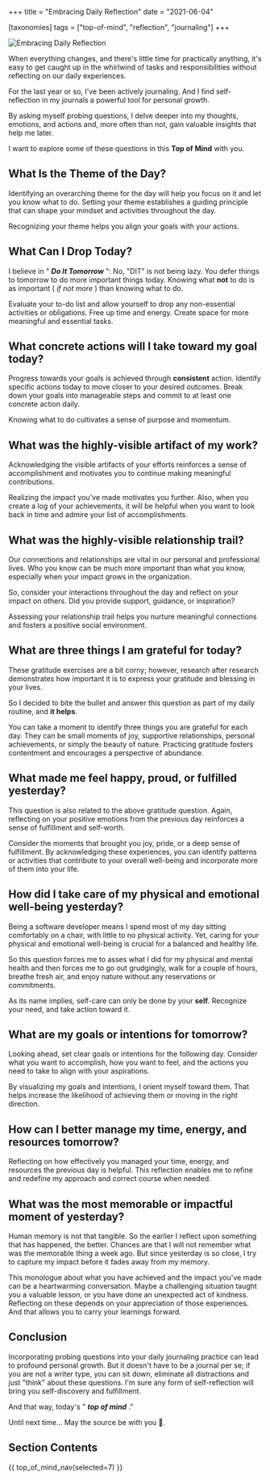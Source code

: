 +++
title = "Embracing Daily Reflection"
date = "2021-06-04"

[taxonomies]
tags = ["top-of-mind", "reflection", "journaling"]
+++

![Embracing Daily Reflection](/images/size/w1200/2024/03/Volkan_Ozcelik_By_asking_myself_probing_questions_I_delve_deepe_e8494425-f36a-4e0d-b320-64efce011b35.png)

When everything changes, and there's little time for practically anything, it's
easy to get caught up in the whirlwind of tasks and responsibilities without
reflecting on our daily experiences.

For the last year or so, I've been actively journaling. And I find
self-reflection in my journals a powerful tool for personal growth.

By asking myself probing questions, I delve deeper into my thoughts, emotions,
and actions and, more often than not, gain valuable insights that help me later.

I want to explore some of these questions in this **Top of Mind** with you.

## What Is the Theme of the Day?

Identifying an overarching theme for the day will help you focus on it and let
you know what to do. Setting your theme establishes a guiding principle that can
shape your mindset and activities throughout the day.

Recognizing your theme helps you align your goals with your actions.

## What Can I Drop Today?

I believe in " **_Do It Tomorrow_** ": No, "DIT" is not being lazy. You defer
things to tomorrow to do more important things today. Knowing what **not** to do
is as important ( _if not more_ ) than knowing what to do.

Evaluate your to-do list and allow yourself to drop any non-essential activities
or obligations. Free up time and energy. Create space for more meaningful and
essential tasks.

## What concrete actions will I take toward my goal today?

Progress towards your goals is achieved through **consistent** action. Identify
specific actions today to move closer to your desired outcomes. Break down your
goals into manageable steps and commit to at least one concrete action daily.

Knowing what to do cultivates a sense of purpose and momentum.

## What was the highly-visible artifact of my work?

Acknowledging the visible artifacts of your efforts reinforces a sense of
accomplishment and motivates you to continue making meaningful contributions.

Realizing the impact you've made motivates you further. Also, when you create a
log of your achievements, it will be helpful when you want to look back in time
and admire your list of accomplishments.

## What was the highly-visible relationship trail?

Our connections and relationships are vital in our personal and professional
lives. Who you know can be much more important than what you know, especially
when your impact grows in the organization.

So, consider your interactions throughout the day and reflect on your impact on
others. Did you provide support, guidance, or inspiration?

Assessing your relationship trail helps you nurture meaningful connections and
fosters a positive social environment.

## What are three things I am grateful for today?

These gratitude exercises are a bit corny; however, research after research
demonstrates how important it is to express your gratitude and blessing in your
lives.

So I decided to bite the bullet and answer this question as part of my daily
routine, and **it helps**.

You can take a moment to identify three things you are grateful for each day.
They can be small moments of joy, supportive relationships, personal
achievements, or simply the beauty of nature. Practicing gratitude fosters
contentment and encourages a perspective of abundance.

## What made me feel happy, proud, or fulfilled yesterday?

This question is also related to the above gratitude question. Again, reflecting
on your positive emotions from the previous day reinforces a sense of
fulfillment and self-worth.

Consider the moments that brought you joy, pride, or a deep sense of
fulfillment. By acknowledging these experiences, you can identify patterns or
activities that contribute to your overall well-being and incorporate more of
them into your life.

## How did I take care of my physical and emotional well-being yesterday?

Being a software developer means I spend most of my day sitting comfortably on a
chair, with little to no physical activity. Yet, caring for your physical and
emotional well-being is crucial for a balanced and healthy life.

So this question forces me to asses what I did for my physical and mental health
and then forces me to go out grudgingly, walk for a couple of hours, breathe
fresh air, and enjoy nature without any reservations or commitments.

As its name implies, self-care can only be done by your **self**. Recognize
your need, and take action toward it.

## What are my goals or intentions for tomorrow?

Looking ahead, set clear goals or intentions for the following day. Consider
what you want to accomplish, how you want to feel, and the actions you need to
take to align with your aspirations.

By visualizing my goals and intentions, I orient myself toward them. That helps
increase the likelihood of achieving them or moving in the right direction.

## How can I better manage my time, energy, and resources tomorrow?

Reflecting on how effectively you managed your time, energy, and resources the
previous day is helpful. This reflection enables me to refine and redefine my
approach and correct course when needed.

## What was the most memorable or impactful moment of yesterday?

Human memory is not that tangible. So the earlier I reflect upon something that
has happened, the better. Chances are that I will not remember what was the
memorable thing a week ago. But since yesterday is so close, I try to capture my
impact before it fades away from my memory.

This monologue about what you have achieved and the impact you've made can be a
heartwarming conversation. Maybe a challenging situation taught you a valuable
lesson, or you have done an unexpected act of kindness. Reflecting on these
depends on your appreciation of those experiences. And that allows you to carry
your learnings forward.

## Conclusion

Incorporating probing questions into your daily journaling practice can lead to
profound personal growth. But it doesn't have to be a journal per se; if you are
not a writer type, you can sit down, eliminate all distractions and just "think"
about these questions. I'm sure any form of self-reflection will bring you
self-discovery and fulfillment.

And that way, today's " **_top of mind_** ."

Until next time... May the source be with you 🦄.

## Section Contents

{{ top_of_mind_nav(selected=7) }}
